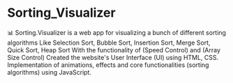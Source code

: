 # Sorting_Visualizer
📊 Sorting.Visualizer is a web app for visualizing a bunch of different sorting algorithms Like Selection Sort, Bubble Sort, Insertion Sort, Merge Sort, Quick Sort, Heap Sort With the functionality of (Speed Control) and (Array Size Control)
Created the website's User Interface (UI) using HTML, CSS.
Implementation of animations, effects and core functionalities (sorting algorithms) using JavaScript.
